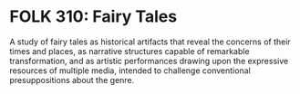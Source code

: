 # FOLK 310: Fairy Tales

A study of fairy tales as historical artifacts that reveal the concerns of their times and places, as narrative structures capable of remarkable transformation, and as artistic performances drawing upon the expressive resources of multiple media, intended to challenge conventional presuppositions about the genre.